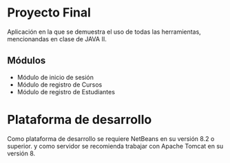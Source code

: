 # Proyecto Final

Aplicación en la que se demuestra el uso de todas las herramientas, mencionandas en clase de JAVA II.

## Módulos

- Módulo de inicio de sesión
- Módulo de registro de Cursos
- Módulo de registro de Estudiantes

# Plataforma de desarrollo

Como plataforma de desarrollo se requiere NetBeans en su versión 8.2 o superior. y como servidor se recomienda trabajar con Apache Tomcat en su versión 8.
